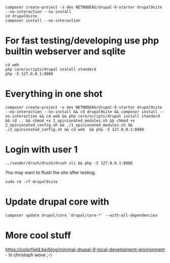 ```
composer create-project -s dev NETNODEAG/drupal-9-starter drupal9site --no-interaction --no-install
cd drupal9site
composer install --no-interaction
```
# For fast testing/developing use php builtin webserver and sqlite
```
cd web 
php core/scripts/drupal install standard 
php -S 127.0.0.1:8888
```

# Everything in one shot
```
composer create-project -s dev NETNODEAG/drupal-9-starter drupal9site --no-interaction --no-install && cd drupal9site && composer install --no-interaction && cd web && php core/scripts/drupal install standard && cd .. && chmod +x 1_opinionated_modules.sh && chmod +x 2_opinionated_config.sh && ./1_opinionated_modules.sh && ./2_opinionated_config.sh && cd web  && php -S 127.0.0.1:8888
```

# Login with user 1
```
../vendor/drush/drush/drush uli && php -S 127.0.0.1:8888
```

You may want to flush the site after testing.
```
sudo rm -rf drupal9site
```

# Update drupal core with
```
composer update drupal/core 'drupal/core-*' --with-all-dependencies 
```

# More cool stuff
https://colorfield.be/blog/minimal-drupal-9-local-development-environment - hi christoph *wave* ;-)
